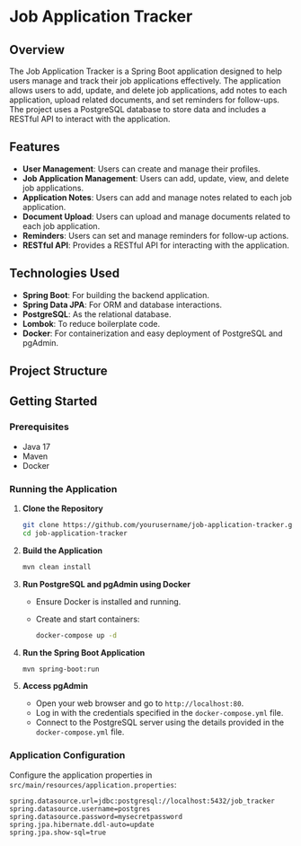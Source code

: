 # Job Application Tracker

## Overview

The Job Application Tracker is a Spring Boot application designed to help users manage and track their job applications effectively. The application allows users to add, update, and delete job applications, add notes to each application, upload related documents, and set reminders for follow-ups. The project uses a PostgreSQL database to store data and includes a RESTful API to interact with the application.

## Features

- **User Management**: Users can create and manage their profiles.
- **Job Application Management**: Users can add, update, view, and delete job applications.
- **Application Notes**: Users can add and manage notes related to each job application.
- **Document Upload**: Users can upload and manage documents related to each job application.
- **Reminders**: Users can set and manage reminders for follow-up actions.
- **RESTful API**: Provides a RESTful API for interacting with the application.

## Technologies Used

- **Spring Boot**: For building the backend application.
- **Spring Data JPA**: For ORM and database interactions.
- **PostgreSQL**: As the relational database.
- **Lombok**: To reduce boilerplate code.
- **Docker**: For containerization and easy deployment of PostgreSQL and pgAdmin.

## Project Structure
## Getting Started

### Prerequisites

- Java 17
- Maven
- Docker

### Running the Application

1. **Clone the Repository**

    ```sh
    git clone https://github.com/yourusername/job-application-tracker.git
    cd job-application-tracker
    ```

2. **Build the Application**

    ```sh
    mvn clean install
    ```

3. **Run PostgreSQL and pgAdmin using Docker**

    - Ensure Docker is installed and running.
    - Create and start containers:

        ```sh
        docker-compose up -d
        ```

4. **Run the Spring Boot Application**

    ```sh
    mvn spring-boot:run
    ```

5. **Access pgAdmin**

    - Open your web browser and go to `http://localhost:80`.
    - Log in with the credentials specified in the `docker-compose.yml` file.
    - Connect to the PostgreSQL server using the details provided in the `docker-compose.yml` file.

### Application Configuration

Configure the application properties in `src/main/resources/application.properties`:

```properties
spring.datasource.url=jdbc:postgresql://localhost:5432/job_tracker
spring.datasource.username=postgres
spring.datasource.password=mysecretpassword
spring.jpa.hibernate.ddl-auto=update
spring.jpa.show-sql=true
